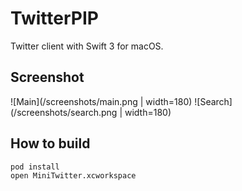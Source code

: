 # TwitterPIP
Twitter client with Swift 3 for macOS.

## Screenshot
![Main](/screenshots/main.png | width=180)
![Search](/screenshots/search.png | width=180)

## How to build
```sh
pod install
open MiniTwitter.xcworkspace
```


